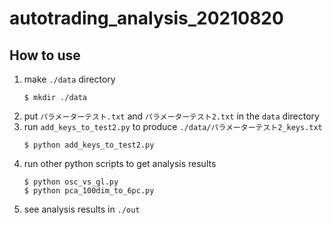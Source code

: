# autotrading_analysis_20210820

## How to use

1. make `./data` directory
   ```
   $ mkdir ./data
   ```
2. put `パラメーターテスト.txt` and `パラメーターテスト2.txt` in the `data` directory
3. run `add_keys_to_test2.py` to produce `./data/パラメーターテスト2_keys.txt`
   ```
   $ python add_keys_to_test2.py
   ```
4. run other python scripts to get analysis results
   ```
   $ python osc_vs_gl.py
   $ python pca_100dim_to_6pc.py
   ```
5. see analysis results in `./out`
